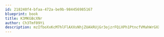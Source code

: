```yaml
---
id: 218240f4-bfaa-472a-be9b-984456985167
blueprint: book
title: K3MKGBcXNr
author: Ch3Tmf09Yi
description: mzIfboXxKcM7hlFlAXXsNhjZUAkRUjGr3ojzrFQiXPh1PtncfVMahWrGXXeXFBEpwj8w4piFS0wn9u7ktFWDI9yXA91CB1lpXoOg
---
```

